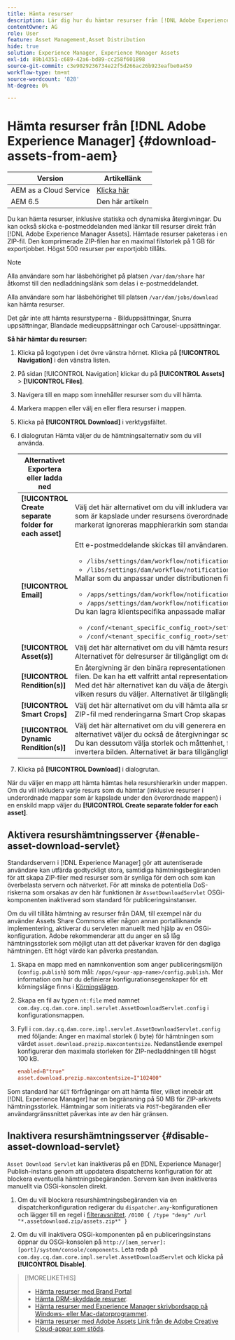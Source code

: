```yaml
---
title: Hämta resurser
description: Lär dig hur du hämtar resurser från [!DNL Adobe Experience Manager] och aktiverar eller inaktiverar hämtningsfunktionen.
contentOwner: AG
role: User
feature: Asset Management,Asset Distribution
hide: true
solution: Experience Manager, Experience Manager Assets
exl-id: 89b14351-c689-42a6-bd89-cc258f601898
source-git-commit: c3e9029236734e22f5d266ac26b923eafbe0a459
workflow-type: tm+mt
source-wordcount: '828'
ht-degree: 0%

---
```


# Hämta resurser från [!DNL Adobe Experience Manager] {#download-assets-from-aem}

| Version | Artikellänk |
| -------- | ---------------------------- |
| AEM as a Cloud Service | [Klicka här](https://experienceleague.adobe.com/docs/experience-manager-cloud-service/content/assets/manage/download-assets-from-aem.html?lang=sv-SE) |
| AEM 6.5 | Den här artikeln |

Du kan hämta resurser, inklusive statiska och dynamiska återgivningar. Du kan också skicka e-postmeddelanden med länkar till resurser direkt från [!DNL Adobe Experience Manager Assets]. Hämtade resurser paketeras i en ZIP-fil. Den komprimerade ZIP-filen har en maximal filstorlek på 1 GB för exportjobbet. Högst 500 resurser per exportjobb tillåts.

>[!NOTE]
>
>Alla användare som har läsbehörighet på platsen `/var/dam/share` har åtkomst till den nedladdningslänk som delas i e-postmeddelandet.
>
>Alla användare som har läsbehörighet till platsen `/var/dam/jobs/download` kan hämta resurser.
>
>Det går inte att hämta resurstyperna - Bilduppsättningar, Snurra uppsättningar, Blandade medieuppsättningar och Carousel-uppsättningar.

<!--
OLD content of the above NOTE, changed wrt CQDOC-18661.
>The email recipients must be members of the `dam-users` group to access the ZIP download link in the email message.
>
-->

**Så här hämtar du resurser:**

1. Klicka på logotypen i det övre vänstra hörnet. Klicka på **[!UICONTROL Navigation]** i den vänstra listen.
1. På sidan [!UICONTROL Navigation] klickar du på **[!UICONTROL Assets]** > **[!UICONTROL Files]**.
1. Navigera till en mapp som innehåller resurser som du vill hämta.
1. Markera mappen eller välj en eller flera resurser i mappen.
1. Klicka på **[!UICONTROL Download]** i verktygsfältet.
1. I dialogrutan Hämta väljer du de hämtningsalternativ som du vill använda.

   | Alternativet Exportera eller ladda ned | Beskrivning |
   |---|---|
   | **[!UICONTROL Create separate folder for each asset]** | Välj det här alternativet om du vill inkludera varje resurs som du hämtar, inklusive resurser, i underordnade mappar som är kapslade under resursens överordnade mapp i en mapp på den lokala datorn. När det här alternativet inte är markerat ignoreras mapphierarkin som standard och alla resurser hämtas till en mapp på den lokala datorn. |
   | **[!UICONTROL Email]** | Ett e-postmeddelande skickas till användaren. Standardmallar för e-post finns på följande platser:<ul><li>`/libs/settings/dam/workflow/notification/email/downloadasset`.</li><li>`/libs/settings/dam/workflow/notification/email/transientworkflowcompleted`.</li></ul> Mallar som du anpassar under distributionen finns på följande platser: <ul><li>`/apps/settings/dam/workflow/notification/email/downloadasset`.</li><li>`/apps/settings/dam/workflow/notification/email/transientworkflowcompleted`.</li></ul>Du kan lagra klientspecifika anpassade mallar på följande platser:<ul><li>`/conf/<tenant_specific_config_root>/settings/dam/workflow/notification/email/downloadasset`.</li><li>`/conf/<tenant_specific_config_root>/settings/dam/workflow/notification/email/transientworkflowcompleted`.</li></ul> |
   | **[!UICONTROL Asset(s)]** | Välj det här alternativet om du vill hämta resursen i dess ursprungliga form utan några återgivningar.<br>Alternativet för delresurser är tillgängligt om den ursprungliga resursen har delresurser. |
   | **[!UICONTROL Rendition(s)]** | En återgivning är den binära representationen av en resurs. Assets har en primär representation - den överförda filen. De kan ha ett valfritt antal representationer. <br> Med det här alternativet kan du välja de återgivningar du vill hämta. Vilka återgivningar som är tillgängliga beror på vilken resurs du väljer. Alternativet är tillgängligt om resursen har några återgivningar. |
   | **[!UICONTROL Smart Crops]** | Välj det här alternativet om du vill hämta alla smarta beskärningsåtergivningar av den valda resursen från AEM. En ZIP-fil med renderingarna Smart Crop skapas och hämtas till din lokala dator. |
   | **[!UICONTROL Dynamic Rendition(s)]** | Välj det här alternativet om du vill generera en serie alternativa återgivningar i realtid. När du väljer det här alternativet väljer du också de återgivningar som du vill skapa dynamiskt genom att välja i listan [Bildförinställning](image-presets.md). <br>Du kan dessutom välja storlek och måttenhet, format, färgrymd, upplösning och valfria bildmodifierare som att invertera bilden. Alternativet är bara tillgängligt om du har [!DNL Dynamic Media] aktiverat. |

1. Klicka på **[!UICONTROL Download]** i dialogrutan.

När du väljer en mapp att hämta hämtas hela resurshierarkin under mappen. Om du vill inkludera varje resurs som du hämtar (inklusive resurser i underordnade mappar som är kapslade under den överordnade mappen) i en enskild mapp väljer du **[!UICONTROL Create separate folder for each asset]**.

## Aktivera resurshämtningsserver {#enable-asset-download-servlet}

Standardservern i [!DNL Experience Manager] gör att autentiserade användare kan utfärda godtyckligt stora, samtidiga hämtningsbegäranden för att skapa ZIP-filer med resurser som är synliga för dem och som kan överbelasta servern och nätverket. För att minska de potentiella DoS-riskerna som orsakas av den här funktionen är `AssetDownloadServlet` OSGi-komponenten inaktiverad som standard för publiceringsinstanser.

Om du vill tillåta hämtning av resurser från DAM, till exempel när du använder Assets Share Commons eller någon annan portalliknande implementering, aktiverar du servleten manuellt med hjälp av en OSGi-konfiguration. Adobe rekommenderar att du anger en så låg hämtningsstorlek som möjligt utan att det påverkar kraven för den dagliga hämtningen. Ett högt värde kan påverka prestandan.

1. Skapa en mapp med en namnkonvention som anger publiceringsmiljön (`config.publish`) som mål: `/apps/<your-app-name>/config.publish`. Mer information om hur du definierar konfigurationsegenskaper för ett körningsläge finns i [Körningslägen](/help/sites-deploying/configure-runmodes.md#defining-configuration-properties-for-a-run-mode).
1. Skapa en fil av typen `nt:file` med namnet `com.day.cq.dam.core.impl.servlet.AssetDownloadServlet.config` i konfigurationsmappen.
1. Fyll i `com.day.cq.dam.core.impl.servlet.AssetDownloadServlet.config` med följande: Anger en maximal storlek (i byte) för hämtningen som värdet `asset.download.prezip.maxcontentsize`. Nedanstående exempel konfigurerar den maximala storleken för ZIP-nedladdningen till högst 100 kB.

   ```conf
   enabled=B"true"
   asset.download.prezip.maxcontentsize=I"102400"
   ```

Som standard har `GET` förfrågningar om att hämta filer, vilket innebär att [!DNL Experience Manager] har en begränsning på 50 MB för ZIP-arkivets hämtningsstorlek. Hämtningar som initierats via `POST`-begäranden eller användargränssnittet påverkas inte av den här gränsen.

## Inaktivera resurshämtningsserver {#disable-asset-download-servlet}

`Asset Download Servlet` kan inaktiveras på en [!DNL Experience Manager] Publish-instans genom att uppdatera dispatcherns konfiguration för att blockera eventuella hämtningsbegäranden. Servern kan även inaktiveras manuellt via OSGi-konsolen direkt.

1. Om du vill blockera resurshämtningsbegäranden via en dispatcherkonfiguration redigerar du `dispatcher.any`-konfigurationen och lägger till en regel i [filteravsnittet](https://experienceleague.adobe.com/docs/experience-manager-dispatcher/using/configuring/dispatcher-configuration.html?lang=sv-SE#defining-a-filter). `/0100 { /type "deny" /url "*.assetdownload.zip/assets.zip*" }`

1. Om du vill inaktivera OSGi-komponenten på en publiceringsinstans öppnar du OSGi-konsolen på `http://[aem_server]:[port]/system/console/components`. Leta reda på `com.day.cq.dam.core.impl.servlet.AssetDownloadServlet` och klicka på **[!UICONTROL Disable]**.

>[!MORELIKETHIS]
>
>* [Hämta resurser med Brand Portal](https://experienceleague.adobe.com/docs/experience-manager-brand-portal/using/download/brand-portal-download-assets.html?lang=sv-SE)
>* [Hämta DRM-skyddade resurser](drm.md).
>* [Hämta resurser med Experience Manager skrivbordsapp på Windows- eller Mac-datorprogrammet](https://experienceleague.adobe.com/docs/experience-manager-desktop-app/using/using.html?lang=sv-SE#download-assets).
>* [Hämta resurser med Adobe Assets Link från de Adobe Creative Cloud-appar som stöds](https://helpx.adobe.com/se/enterprise/using/manage-assets-using-adobe-asset-link.html).
